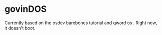 # govinDOS

Currently based on the osdev barebones tutorial and qword os . 
Right now, it doesn't boot.

